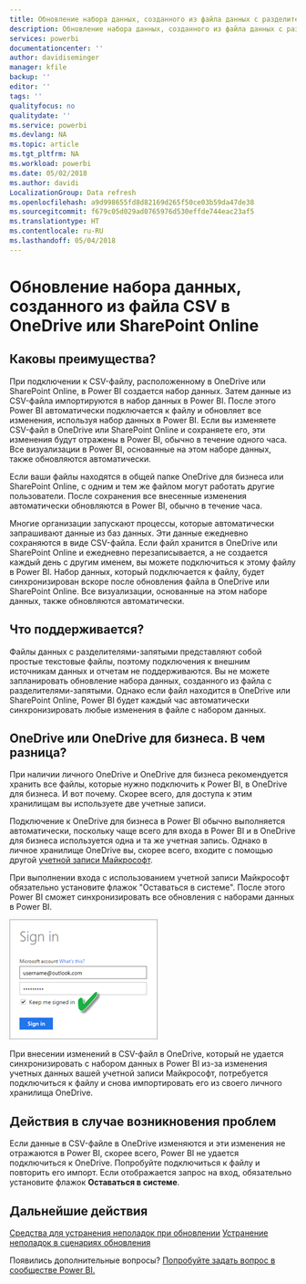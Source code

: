 ```yaml
---
title: Обновление набора данных, созданного из файла данных с разделителями-запятыми (CSV) в OneDrive
description: Обновление набора данных, созданного из файла данных с разделителями-запятыми (CSV) в OneDrive
services: powerbi
documentationcenter: ''
author: davidiseminger
manager: kfile
backup: ''
editor: ''
tags: ''
qualityfocus: no
qualitydate: ''
ms.service: powerbi
ms.devlang: NA
ms.topic: article
ms.tgt_pltfrm: NA
ms.workload: powerbi
ms.date: 05/02/2018
ms.author: davidi
LocalizationGroup: Data refresh
ms.openlocfilehash: a9d998655fd8d82169d265f50ce03b59da47de38
ms.sourcegitcommit: f679c05d029ad0765976d530effde744eac23af5
ms.translationtype: HT
ms.contentlocale: ru-RU
ms.lasthandoff: 05/04/2018
---
```

# <a name="refresh-a-dataset-created-from-a-csv-file-on-onedrive-or-sharepoint-online"></a>Обновление набора данных, созданного из файла CSV в OneDrive или SharePoint Online
## <a name="what-are-the-advantages"></a>Каковы преимущества?
При подключении к CSV-файлу, расположенному в OneDrive или SharePoint Online, в Power BI создается набор данных. Затем данные из CSV-файла импортируются в набор данных в Power BI. После этого Power BI автоматически подключается к файлу и обновляет все изменения, используя набор данных в Power BI. Если вы изменяете CSV-файл в OneDrive или SharePoint Online и сохраняете его, эти изменения будут отражены в Power BI, обычно в течение одного часа. Все визуализации в Power BI, основанные на этом наборе данных, также обновляются автоматически.

Если ваши файлы находятся в общей папке OneDrive для бизнеса или SharePoint Online, с одним и тем же файлом могут работать другие пользователи. После сохранения все внесенные изменения автоматически обновляются в Power BI, обычно в течение часа.

Многие организации запускают процессы, которые автоматически запрашивают данные из баз данных. Эти данные ежедневно сохраняются в виде CSV-файла. Если файл хранится в OneDrive или SharePoint Online и ежедневно перезаписывается, а не создается каждый день с другим именем, вы можете подключиться к этому файлу в Power BI. Набор данных, который подключается к файлу, будет синхронизирован вскоре после обновления файла в OneDrive или SharePoint Online. Все визуализации, основанные на этом наборе данных, также обновляются автоматически.

## <a name="whats-supported"></a>Что поддерживается?
Файлы данных с разделителями-запятыми представляют собой простые текстовые файлы, поэтому подключения к внешним источникам данных и отчетам не поддерживаются. Вы не можете запланировать обновление набора данных, созданного из файла с разделителями-запятыми. Однако если файл находится в OneDrive или SharePoint Online, Power BI будет каждый час автоматически синхронизировать любые изменения в файле с набором данных.

## <a name="onedrive-or-onedrive-for-business-whats-the-difference"></a>OneDrive или OneDrive для бизнеса. В чем разница?
При наличии личного OneDrive и OneDrive для бизнеса рекомендуется хранить все файлы, которые нужно подключить к Power BI, в OneDrive для бизнеса. И вот почему. Скорее всего, для доступа к этим хранилищам вы используете две учетные записи.

Подключение к OneDrive для бизнеса в Power BI обычно выполняется автоматически, поскольку чаще всего для входа в Power BI и в OneDrive для бизнеса используется одна и та же учетная запись. Однако в личное хранилище OneDrive вы, скорее всего, входите с помощью другой [учетной записи Майкрософт](http://www.microsoft.com/account/default.aspx).

При выполнении входа с использованием учетной записи Майкрософт обязательно установите флажок "Оставаться в системе". После этого Power BI сможет синхронизировать все обновления с наборами данных в Power BI.

![](media/refresh-csv-file-onedrive/refresh_signin_keepmesignedin.png)

При внесении изменений в CSV-файл в OneDrive, который не удается синхронизировать с набором данных в Power BI из-за изменения учетных данных вашей учетной записи Майкрософт, потребуется подключиться к файлу и снова импортировать его из своего личного хранилища OneDrive.

## <a name="when-things-go-wrong"></a>Действия в случае возникновения проблем
Если данные в CSV-файле в OneDrive изменяются и эти изменения не отражаются в Power BI, скорее всего, Power BI не удается подключиться к OneDrive. Попробуйте подключиться к файлу и повторить его импорт. Если отображается запрос на вход, обязательно установите флажок **Оставаться в системе**.

## <a name="next-steps"></a>Дальнейшие действия
[Средства для устранения неполадок при обновлении](service-gateway-onprem-tshoot.md)
[Устранение неполадок в сценариях обновления](refresh-troubleshooting-refresh-scenarios.md)

Появились дополнительные вопросы? [Попробуйте задать вопрос в сообществе Power BI.](https://community.powerbi.com/)

